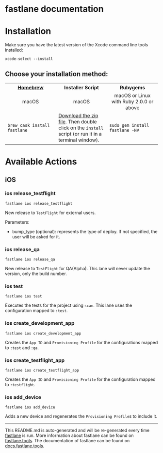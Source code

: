 fastlane documentation
================
# Installation

Make sure you have the latest version of the Xcode command line tools installed:

```
xcode-select --install
```

## Choose your installation method:

<table width="100%" >
<tr>
<th width="33%"><a href="http://brew.sh">Homebrew</a></td>
<th width="33%">Installer Script</td>
<th width="33%">Rubygems</td>
</tr>
<tr>
<td width="33%" align="center">macOS</td>
<td width="33%" align="center">macOS</td>
<td width="33%" align="center">macOS or Linux with Ruby 2.0.0 or above</td>
</tr>
<tr>
<td width="33%"><code>brew cask install fastlane</code></td>
<td width="33%"><a href="https://download.fastlane.tools">Download the zip file</a>. Then double click on the <code>install</code> script (or run it in a terminal window).</td>
<td width="33%"><code>sudo gem install fastlane -NV</code></td>
</tr>
</table>

# Available Actions
## iOS
### ios release_testflight
```
fastlane ios release_testflight
```
New release to `TestFlight` for external users.

Parameters:

- bump_type (optional): represents the type of deploy. If not specified, the user will be asked for it.
### ios release_qa
```
fastlane ios release_qa
```
New release to `TestFlight` for QA(Alpha). This lane will never update the version, only the build number.
### ios test
```
fastlane ios test
```
Executes the tests for the project using `scan`. This lane uses the configuration mapped to `:test`.
### ios create_development_app
```
fastlane ios create_development_app
```
Creates the `App ID` and `Provisioning Profile` for the configurations mapped to `:test` and `:qa`.
### ios create_testflight_app
```
fastlane ios create_testflight_app
```
Creates the `App ID` and `Provisioning Profile` for the configuration mapped to `:testflight`.
### ios add_device
```
fastlane ios add_device
```
Adds a new device and regenerates the `Provisioning Profile`s to include it.

----

This README.md is auto-generated and will be re-generated every time [fastlane](https://fastlane.tools) is run.
More information about fastlane can be found on [fastlane.tools](https://fastlane.tools).
The documentation of fastlane can be found on [docs.fastlane.tools](https://docs.fastlane.tools).
